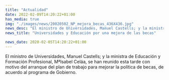 ```yaml
---
title: "Actualidad"
date: 2022-02-09T14:20:22+01:00
has_media: true
img: "./images/news/20020502_NP_mejora_becas_436X436.jpg"
news_desc: "El ministro de Universidades, Manuel Castells; y la ministra de Educación y Formación Profesional, MªIsabel Celáa, se han reunido esta tarde con motivo del arranque del plan de trabajo para mejorar la política de becas, de acuerdo al programa de Gobierno."
news_title: "Universidades y Educación por una mejora de las becas"

news_date: 2020-02-05T14:20:22+01:00
---
```

<p><span>El ministro de Universidades, Manuel Castells; y la ministra de Educaci&oacute;n y Formaci&oacute;n Profesional, M&ordf;Isabel Cel&aacute;a, se han reunido esta tarde con motivo del arranque del plan de trabajo para mejorar la pol&iacute;tica de becas, de acuerdo al programa de Gobierno.</span></p>
